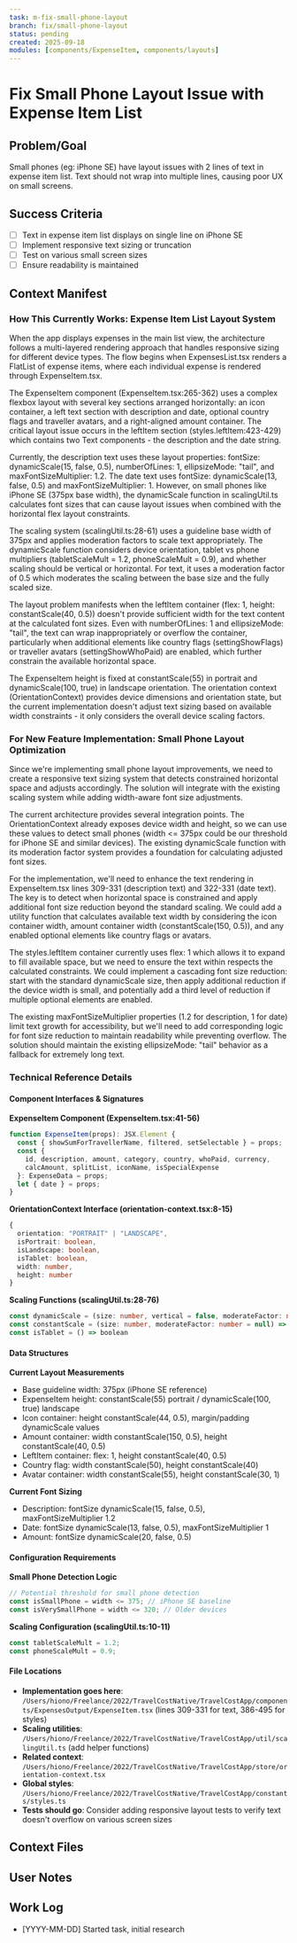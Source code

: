 ```yaml
---
task: m-fix-small-phone-layout
branch: fix/small-phone-layout
status: pending
created: 2025-09-18
modules: [components/ExpenseItem, components/layouts]
---
```


# Fix Small Phone Layout Issue with Expense Item List

## Problem/Goal
Small phones (eg: iPhone SE) have layout issues with 2 lines of text in expense item list. Text should not wrap into multiple lines, causing poor UX on small screens.

## Success Criteria
- [ ] Text in expense item list displays on single line on iPhone SE
- [ ] Implement responsive text sizing or truncation
- [ ] Test on various small screen sizes
- [ ] Ensure readability is maintained

## Context Manifest

### How This Currently Works: Expense Item List Layout System

When the app displays expenses in the main list view, the architecture follows a multi-layered rendering approach that handles responsive sizing for different device types. The flow begins when ExpensesList.tsx renders a FlatList of expense items, where each individual expense is rendered through ExpenseItem.tsx.

The ExpenseItem component (ExpenseItem.tsx:265-362) uses a complex flexbox layout with several key sections arranged horizontally: an icon container, a left text section with description and date, optional country flags and traveller avatars, and a right-aligned amount container. The critical layout issue occurs in the leftItem section (styles.leftItem:423-429) which contains two Text components - the description and the date string.

Currently, the description text uses these layout properties: fontSize: dynamicScale(15, false, 0.5), numberOfLines: 1, ellipsizeMode: "tail", and maxFontSizeMultiplier: 1.2. The date text uses fontSize: dynamicScale(13, false, 0.5) and maxFontSizeMultiplier: 1. However, on small phones like iPhone SE (375px base width), the dynamicScale function in scalingUtil.ts calculates font sizes that can cause layout issues when combined with the horizontal flex layout constraints.

The scaling system (scalingUtil.ts:28-61) uses a guideline base width of 375px and applies moderation factors to scale text appropriately. The dynamicScale function considers device orientation, tablet vs phone multipliers (tabletScaleMult = 1.2, phoneScaleMult = 0.9), and whether scaling should be vertical or horizontal. For text, it uses a moderation factor of 0.5 which moderates the scaling between the base size and the fully scaled size.

The layout problem manifests when the leftItem container (flex: 1, height: constantScale(40, 0.5)) doesn't provide sufficient width for the text content at the calculated font sizes. Even with numberOfLines: 1 and ellipsizeMode: "tail", the text can wrap inappropriately or overflow the container, particularly when additional elements like country flags (settingShowFlags) or traveller avatars (settingShowWhoPaid) are enabled, which further constrain the available horizontal space.

The ExpenseItem height is fixed at constantScale(55) in portrait and dynamicScale(100, true) in landscape orientation. The orientation context (OrientationContext) provides device dimensions and orientation state, but the current implementation doesn't adjust text sizing based on available width constraints - it only considers the overall device scaling factors.

### For New Feature Implementation: Small Phone Layout Optimization

Since we're implementing small phone layout improvements, we need to create a responsive text sizing system that detects constrained horizontal space and adjusts accordingly. The solution will integrate with the existing scaling system while adding width-aware font size adjustments.

The current architecture provides several integration points. The OrientationContext already exposes device width and height, so we can use these values to detect small phones (width <= 375px could be our threshold for iPhone SE and similar devices). The existing dynamicScale function with its moderation factor system provides a foundation for calculating adjusted font sizes.

For the implementation, we'll need to enhance the text rendering in ExpenseItem.tsx lines 309-331 (description text) and 322-331 (date text). The key is to detect when horizontal space is constrained and apply additional font size reduction beyond the standard scaling. We could add a utility function that calculates available text width by considering the icon container width, amount container width (constantScale(150, 0.5)), and any enabled optional elements like country flags or avatars.

The styles.leftItem container currently uses flex: 1 which allows it to expand to fill available space, but we need to ensure the text within respects the calculated constraints. We could implement a cascading font size reduction: start with the standard dynamicScale size, then apply additional reduction if the device width is small, and potentially add a third level of reduction if multiple optional elements are enabled.

The existing maxFontSizeMultiplier properties (1.2 for description, 1 for date) limit text growth for accessibility, but we'll need to add corresponding logic for font size reduction to maintain readability while preventing overflow. The solution should maintain the existing ellipsizeMode: "tail" behavior as a fallback for extremely long text.

### Technical Reference Details

#### Component Interfaces & Signatures

**ExpenseItem Component (ExpenseItem.tsx:41-56)**
```typescript
function ExpenseItem(props): JSX.Element {
  const { showSumForTravellerName, filtered, setSelectable } = props;
  const {
    id, description, amount, category, country, whoPaid, currency,
    calcAmount, splitList, iconName, isSpecialExpense
  }: ExpenseData = props;
  let { date } = props;
}
```

**OrientationContext Interface (orientation-context.tsx:8-15)**
```typescript
{
  orientation: "PORTRAIT" | "LANDSCAPE",
  isPortrait: boolean,
  isLandscape: boolean,
  isTablet: boolean,
  width: number,
  height: number
}
```

**Scaling Functions (scalingUtil.ts:28-76)**
```typescript
const dynamicScale = (size: number, vertical = false, moderateFactor: number = null) => number
const constantScale = (size: number, moderateFactor: number = null) => number
const isTablet = () => boolean
```

#### Data Structures

**Current Layout Measurements**
- Base guideline width: 375px (iPhone SE reference)
- ExpenseItem height: constantScale(55) portrait / dynamicScale(100, true) landscape
- Icon container: height constantScale(44, 0.5), margin/padding dynamicScale values
- Amount container: width constantScale(150, 0.5), height constantScale(40, 0.5)
- LeftItem container: flex: 1, height constantScale(40, 0.5)
- Country flag: width constantScale(50), height constantScale(40)
- Avatar container: width constantScale(55), height constantScale(30, 1)

**Current Font Sizing**
- Description: fontSize dynamicScale(15, false, 0.5), maxFontSizeMultiplier 1.2
- Date: fontSize dynamicScale(13, false, 0.5), maxFontSizeMultiplier 1
- Amount: fontSize dynamicScale(20, false, 0.5)

#### Configuration Requirements

**Small Phone Detection Logic**
```typescript
// Potential threshold for small phone detection
const isSmallPhone = width <= 375; // iPhone SE baseline
const isVerySmallPhone = width <= 320; // Older devices
```

**Scaling Configuration (scalingUtil.ts:10-11)**
```typescript
const tabletScaleMult = 1.2;
const phoneScaleMult = 0.9;
```

#### File Locations

- **Implementation goes here**: `/Users/hiono/Freelance/2022/TravelCostNative/TravelCostApp/components/ExpensesOutput/ExpenseItem.tsx` (lines 309-331 for text, 386-495 for styles)
- **Scaling utilities**: `/Users/hiono/Freelance/2022/TravelCostNative/TravelCostApp/util/scalingUtil.ts` (add helper functions)
- **Related context**: `/Users/hiono/Freelance/2022/TravelCostNative/TravelCostApp/store/orientation-context.tsx`
- **Global styles**: `/Users/hiono/Freelance/2022/TravelCostNative/TravelCostApp/constants/styles.ts`
- **Tests should go**: Consider adding responsive layout tests to verify text doesn't overflow on various screen sizes

## Context Files

## User Notes
<!-- Any specific notes or requirements from the developer -->

## Work Log
<!-- Updated as work progresses -->
- [YYYY-MM-DD] Started task, initial research